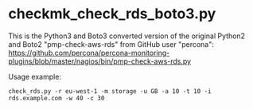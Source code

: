 # checkmk_check_rds_boto3.py

This is the Python3 and Boto3 converted version of the original Python2 and Boto2 "pmp-check-aws-rds" from GitHub user "percona":
https://github.com/percona/percona-monitoring-plugins/blob/master/nagios/bin/pmp-check-aws-rds.py

Usage example:
```
check_rds.py -r eu-west-1 -m storage -u GB -a 10 -t 10 -i rds.example.com -w 40 -c 30
```
